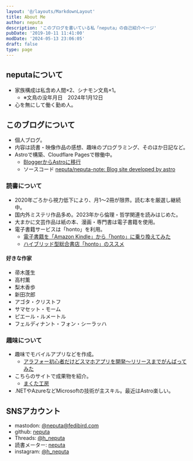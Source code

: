 ```yaml
---
layout: '@/layouts/MarkdownLayout'
title: About Me
author: neputa
description: 'このブログを書いている私「neputa」の自己紹介ページ'
pubDate: '2019-10-11 11:41:00'
modDate: '2024-05-13 23:06:05'
draft: false
type: page
---
```


## neputaについて

- 家族構成は私含め人間×2、シナモン文鳥×1。
  - ※文鳥の没年月日　2024年1月12日
- 心を無にして働く勤め人。

## このブログについて

- 個人ブログ。
- 内容は読書・映像作品の感想、趣味のプログラミング、そのほか日記など。
- Astroで構築、Cloudflare Pagesで稼働中。
  - [BloggerからAstroに移行](/2024/07/migrated-blogger-to-astro/)
  - ソースコード [neputa/neputa-note: Blog site developed by astro](https://github.com/neputa/neputa-note)

### 読書について

- 2020年ごろから視力低下により、月1〜2冊が限界。読む本を厳選し継続中。
- 国内外ミステリ作品多め。2023年から倫理・哲学関連を読みはじめた。
- 大まかに文芸作品は紙の本、漫画・専門書は電子書籍を使用。
- 電子書籍サービスは「honto」を利用。
  - [電子書籍を「Amazon Kindle」から「honto」に乗り換えてみた](https://www.neputa-note.net/2017/07/amazon-kindle-hont.html)
  - [ハイブリッド型総合書店「honto」のススメ](https://www.neputa-note.net/2022/01/i-recommend-honto.html)

#### 好きな作家

- 帚木蓬生
- 高村薫
- 梨木香歩
- 新田次郎
- アゴタ・クリストフ
- サマセット・モーム
- ピエール・ルメートル
- フェルディナント・フォン・シーラッハ

### 趣味について

- 趣味でモバイルアプリなどを作成。
  - [アラフォー初心者だけどスマホアプリを開発～リリースまでがんばってみた](https://www.neputa-note.net/2021/02/onethird-release.html)
- こちらのサイトで成果物を紹介。
  - [まくた工房](https://www.makuta-kobo.net/)
- .NETやAzureなどMicrosoftの技術が主スキル。最近はAstro楽しい。

## SNSアカウント

- mastodon: [@neputa@fedibird.com](https://fedibird.com/@neputa)
- github: [neputa](https://github.com/neputa)
- Threads: [@h_neputa](https://www.threads.net/@h_neputa)
- 読書メーター: [neputa](https://bookmeter.com/users/537950)
- instagram: [@h_neputa](https://www.instagram.com/h_neputa/)
